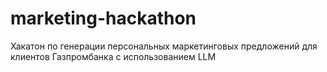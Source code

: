 # marketing-hackathon
Хакатон по генерации персональных маркетинговых предложений для клиентов Газпромбанка с использованием LLM
